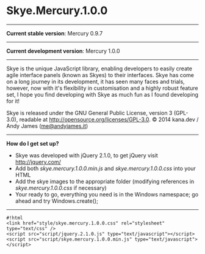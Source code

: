 Skye.Mercury.1.0.0
=====================
- - -
**Current stable version**: Mercury 0.9.7
- - -
**Current development version**: Mercury 1.0.0
- - -

Skye is the unique JavaScript library, enabling developers to easily create agile interface panels (known as Skyes) to their interfaces. Skye has come on a long journey in its development, it has seen many faces and trials, however, now with it's flexibility in customisation and a highly robust feature set, I hope you find developing with Skye as much fun as I found developing for it!

Skye is released under the GNU General Public License, version 3 (GPL-3.0), readable at http://opensource.org/licenses/GPL-3.0.
© 2014 kana.dev / Andy James (me@andyjames.it)

- - -
**How do I get set up?**

* Skye was developed with jQuery 2.1.0, to get jQuery visit http://jquery.com/
* Add both *skye.mercury.1.0.0.min.js* and *skye.mercury.1.0.0.css* into your HTML
* Add the skye images to the appropriate folder (modifying references in *skye.mercury.1.0.0.css* if necessary)
* Your ready to go, everything you need is in the Windows namespace; go ahead and try Windows.create();

- - -

```
#!html
<link href="style/skye.mercury.1.0.0.css" rel="stylesheet" type="text/css" />
<script src="script/jquery.2.1.0.js" type="text/javascript"></script>
<script src="script/skye.mercury.1.0.0.min.js" type="text/javascript"></script>
```